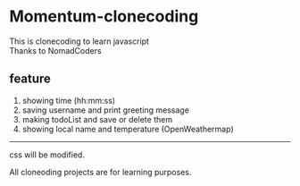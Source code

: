 # Momentum-clonecoding
This is clonecoding to learn javascript  
Thanks to NomadCoders  
## feature
1. showing time (hh:mm:ss)
2. saving username and print greeting message
3. making todoList and save or delete them
4. showing local name and temperature (OpenWeathermap)
--------
css will be modified.
  
All cloneoding projects are for learning purposes. 
